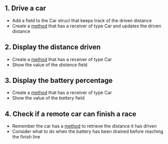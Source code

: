 ## 1. Drive a car

- Add a field to the Car struct that keeps track of the driven distance
- Create a [method][method] that has a receiver of type Car and updates the driven distance

## 2. Display the distance driven

- Create a [method][method] that has a receiver of type Car
- Show the value of the _distance_ field

## 3. Display the battery percentage

- Create a [method][method] that has a receiver of type Car
- Show the value of the _battery_ field

## 4. Check if a remote car can finish a race

- Remember the car has a [method][method] to retrieve the distance it has driven
- Consider what to do when the battery has been drained before reaching the finish line

[method]: https://tour.golang.org/methods/1
